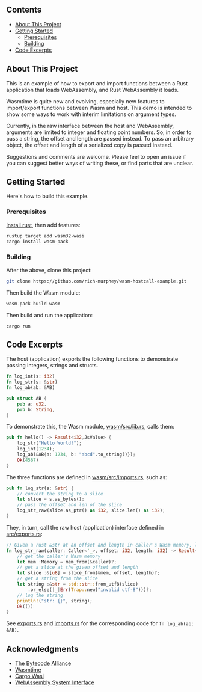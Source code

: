 ## Contents
* [About This Project](#about-this-project)
* [Getting Started](#getting-started)
  * [Prerequisites](#prerequisites)
  * [Building](#building)
* [Code Excerpts](#code-excerpts)
      
## About This Project

This is an example of how to export and import functions between a Rust
application that loads WebAssembly, and Rust WebAssembly it loads.

Wasmtime is quite new and evolving, especially new features to
import/export functions between Wasm and host.  This demo is intended
to show some ways to work with interim limitations on argument types.

Currently, in the raw interface between the host and WebAssembly,
arguments are limited to integer and floating point numbers. So, in
order to pass a string, the offset and length are passed instead.  To
pass an arbitrary object, the offset and length of a serialized copy
is passed instead.

Suggestions and comments are welcome. Please feel to open an issue if
you can suggest better ways of writing these, or find parts that are
unclear.

## Getting Started

Here's how to build this example.

### Prerequisites

[Install rust](https://www.rust-lang.org/tools/install), then add features:

```sh
rustup target add wasm32-wasi
cargo install wasm-pack
```

### Building
After the above, clone this project:
```sh
git clone https://github.com/rich-murphey/wasm-hostcall-example.git
```
Then build the Wasm module:
```sh
wasm-pack build wasm
```
Then build and run the application:
```
cargo run
```
## Code Excerpts

The host (application) exports the following functions to demonstrate passing
integers, strings and structs.
```rust
fn log_int(s: i32)
fn log_str(s: &str)
fn log_ab(ab: &AB)

pub struct AB {
    pub a: u32,
    pub b: String,
}
```

To demonstrate this, the Wasm module,
[wasm/src/lib.rs](wasm/src/lib.rs), calls them:
```rust
pub fn hello() -> Result<i32,JsValue> {
    log_str("Hello World!");
    log_int(1234);
    log_ab(&AB{a: 1234, b: "abcd".to_string()});
    Ok(4567)
}
```

The three functions are defined in
[wasm/src/imports.rs](wasm/src/imports.rs), such as:
```rust
pub fn log_str(s: &str) {
    // convert the string to a slice
    let slice = s.as_bytes();
    // pass the offset and len of the slice
    log_str_raw(slice.as_ptr() as i32, slice.len() as i32);
}
```

They, in turn, call the raw host (application) interface defined in [src/exports.rs](src/exports.rs):
```rust
// Given a rust &str at an offset and length in caller's Wasm memory, log it to stdout.
fn log_str_raw(caller: Caller<'_>, offset: i32, length: i32) -> Result<(), Trap> {
    // get the caller's Wasm memory
    let mem :Memory = mem_from(&caller)?;
    // get a slice at the given offset and length
    let slice :&[u8] = slice_from(&mem, offset, length)?;
    // get a string from the slice
    let string :&str = std::str::from_utf8(slice)
        .or_else(|_|Err(Trap::new("invalid utf-8")))?;
    // log the string
    println!("str: {}", string);
    Ok(())
}
```

See [exports.rs](src/exports.rs) and [imports.rs](wasm/src/imports.rs)
for the corresponding code for `fn log_ab(ab: &AB)`.

## Acknowledgments
* [The Bytecode Alliance](https://bytecodealliance.org)
* [Wasmtime](https://github.com/bytecodealliance/wasmtime)
* [Cargo Wasi](https://github.com/bytecodealliance/cargo-wasi)
* [WebAssembly System Interface](https://github.com/bytecodealliance/wasi)
